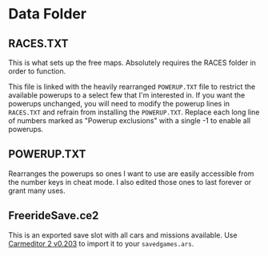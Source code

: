 # Data Folder

## RACES.TXT

This is what sets up the free maps. Absolutely requires the RACES folder in order to function.

This file is linked with the heavily rearranged ``POWERUP.TXT`` file to restrict the available powerups to a select few that I'm interested in. If you want the powerups unchanged, you will need to modify the powerup lines in ``RACES.TXT`` and refrain from installing the ``POWERUP.TXT``. Replace each long line of numbers marked as "Powerup exclusions" with a single -1 to enable all powerups.

## POWERUP.TXT

Rearranges the powerups so ones I want to use are easily accessible from the number keys in cheat mode. I also edited those ones to last forever or grant many uses.

## FreerideSave.ce2

This is an exported save slot with all cars and missions available. Use [Carmeditor 2 v0.203](https://rr2000.cwaboard.co.uk/pc-files) to import it to your ``savedgames.ars``.
